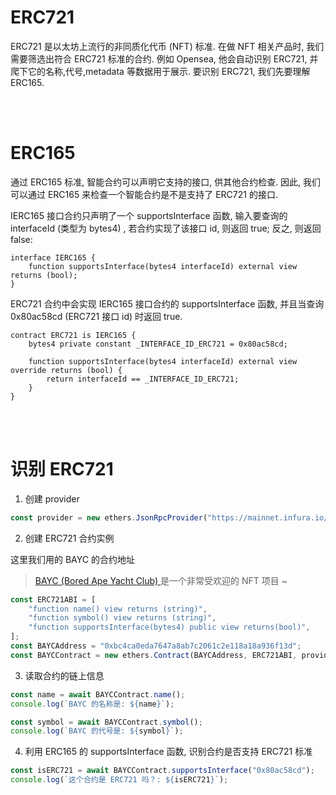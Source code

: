 # ERC721

ERC721 是以太坊上流行的非同质化代币 (NFT) 标准. 在做 NFT 相关产品时, 我们需要筛选出符合 ERC721 标准的合约. 例如 Opensea, 他会自动识别 ERC721, 并爬下它的名称,代号,metadata 等数据用于展示. 要识别 ERC721, 我们先要理解 ERC165.

<br><br>

# ERC165

通过 ERC165 标准, 智能合约可以声明它支持的接口, 供其他合约检查. 因此, 我们可以通过 ERC165 来检查一个智能合约是不是支持了 ERC721 的接口.

IERC165 接口合约只声明了一个 supportsInterface 函数, 输入要查询的 interfaceId (类型为 bytes4) , 若合约实现了该接口 id, 则返回 true; 反之, 则返回 false:

```solidity
interface IERC165 {
    function supportsInterface(bytes4 interfaceId) external view returns (bool);
}
```

ERC721 合约中会实现 IERC165 接口合约的 supportsInterface 函数, 并且当查询 0x80ac58cd (ERC721 接口 id) 时返回 true.

```solidity
contract ERC721 is IERC165 {
    bytes4 private constant _INTERFACE_ID_ERC721 = 0x80ac58cd;

    function supportsInterface(bytes4 interfaceId) external view override returns (bool) {
        return interfaceId == _INTERFACE_ID_ERC721;
    }
}
```

<br><br>

# 识别 ERC721

1. 创建 provider

```js
const provider = new ethers.JsonRpcProvider("https://mainnet.infura.io/v3/your-infura-id");
```

2. 创建 ERC721 合约实例

这里我们用的 BAYC 的合约地址

> [BAYC (Bored Ape Yacht Club) ](https://boredapeyachtclub.com/) 是一个非常受欢迎的 NFT 项目 ~

```js
const ERC721ABI = [
    "function name() view returns (string)",
    "function symbol() view returns (string)",
    "function supportsInterface(bytes4) public view returns(bool)",
];
const BAYCAddress = "0xbc4ca0eda7647a8ab7c2061c2e118a18a936f13d";
const BAYCContract = new ethers.Contract(BAYCAddress, ERC721ABI, provider);
```

3. 读取合约的链上信息

```js
const name = await BAYCContract.name();
console.log(`BAYC 的名称是: ${name}`);

const symbol = await BAYCContract.symbol();
console.log(`BAYC 的代号是: ${symbol}`);
```

4. 利用 ERC165 的 supportsInterface 函数, 识别合约是否支持 ERC721 标准

```js
const isERC721 = await BAYCContract.supportsInterface("0x80ac58cd");
console.log(`这个合约是 ERC721 吗？: ${isERC721}`);
```

<br><br>
